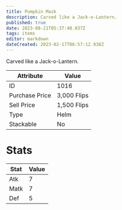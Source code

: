 ```yaml
---
title: Pumpkin Mask
description: Carved like a Jack-o-Lantern.
published: true
date: 2023-08-21T05:37:40.037Z
tags: items
editor: markdown
dateCreated: 2023-02-17T06:57:12.938Z
---
```


Carved like a Jack-o-Lantern.

|Attribute|Value|
|-|-|
|ID|1016|
|Purchase Price|3,000 Flips|
|Sell Price|1,500 Flips|
|Type|Helm|
|Stackable|No|

# Stats
|Stat|Value|
|-|-|
|Atk|7|
|Matk|7|
|Def|5|
